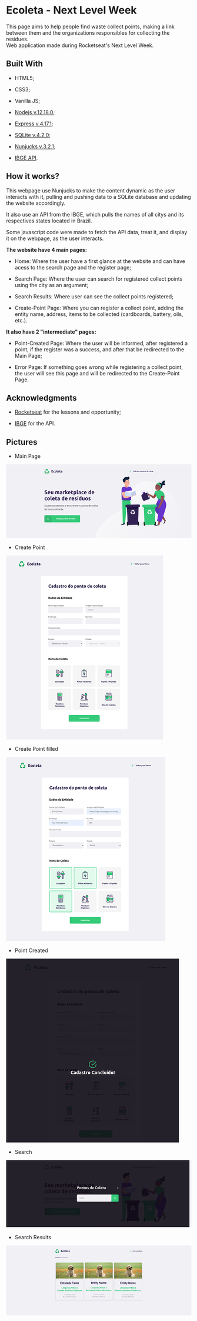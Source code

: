 # Ecoleta - Next Level Week

This page aims to help people find waste collect points, making a link between them and the organizations responsibles for collecting the residues.    
Web application made during Rocketseat's Next Level Week.

## Built With

- HTML5;

- CSS3;

- Vanilla JS;

- [Nodejs v.12.18.0](https://nodejs.org/en/);

- [Express v.4.17.1](https://expressjs.com/pt-br/);

- [SQLite v.4.2.0](https://www.sqlite.org/index.html);

- [Nunjucks v.3.2.1](https://github.com/mozilla/nunjucks);

- [IBGE API](https://servicodados.ibge.gov.br/api/docs).

## How it works?

This webpage use Nunjucks to make the content dynamic as the user interacts with it, pulling and pushing data to a SQLite database and updating the website accordingly.  

It also use an API from the IBGE, which pulls the names of all citys and its respectives states located in Brazil.  

Some javascript code were made to fetch the API data, treat it, and display it on the webpage, as the user interacts.

**The website have 4 main pages:**  

- Home: Where the user have a first glance at the website and can have acess to the search page and the register page;

- Search Page: Where the user can search for registered collect points using the city as an argument;

- Search Results: Where user can see the collect points registered;

- Create-Point Page: Where you can register a collect point, adding the entity name, address, items to be collected (cardboards, battery, oils, etc.).

**It also have 2 "intermediate" pages:**  

- Point-Created Page: Where the user will be informed, after registered a point, if the register was a success, and after that be redirected to the Main Page;

- Error Page: If something goes wrong while registering a collect point, the user will see this page and will be redirected to the Create-Point Page.

## Acknowledgments

- [Rocketseat](https://rocketseat.com.br/) for the lessons and opportunity;

- [IBGE](https://servicodados.ibge.gov.br/api/docs) for the API.

## Pictures
- Main Page

![Main Page](https://github.com/cgmbauer/nlw-ecoleta/blob/master/public/assets/pages/1.%20main_page_desktop.png)

- Create Point

![Create Point](https://github.com/cgmbauer/nlw-ecoleta/blob/master/public/assets/pages/2.%20create_point_desktop.png)

- Create Point filled

![Create Point filled](https://github.com/cgmbauer/nlw-ecoleta/blob/master/public/assets/pages/3.%20create_point_filled_desktop.png)

- Point Created

![Point Created](https://github.com/cgmbauer/nlw-ecoleta/blob/master/public/assets/pages/4.%20point_created_page_desktop.png)

- Search

![Search](https://github.com/cgmbauer/nlw-ecoleta/blob/master/public/assets/pages/5.%20search_page_desktop.png)

- Search Results

![Search Results](https://github.com/cgmbauer/nlw-ecoleta/blob/master/public/assets/pages/6.%20search_results_desktop.png)


